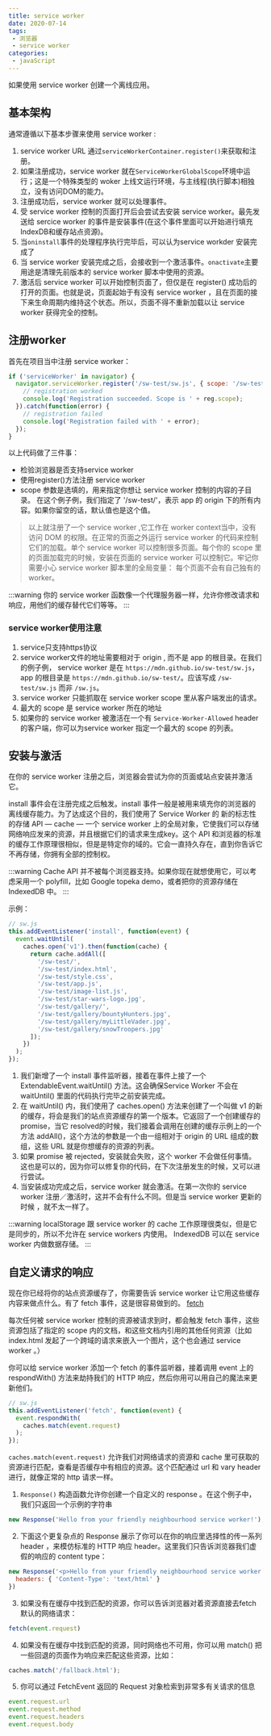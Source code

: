 ```yaml
---
title: service worker
date: 2020-07-14
tags:
 - 浏览器
 - service worker
categories: 
 - javaScript
---
```

如果使用 service worker 创建一个离线应用。

## 基本架构
通常遵循以下基本步骤来使用 service worker :
1. service worker URL 通过`serviceWorkerContainer.register()`来获取和注册。
2. 如果注册成功，service worker 就在`ServiceWorkerGlobalScope`环境中运行；这是一个特殊类型的 woker 上线文运行环境，与主线程(执行脚本)相独立，没有访问DOM的能力。
3. 注册成功后，service worker 就可以处理事件。
4. 受 service worker 控制的页面打开后会尝试去安装 service worker。最先发送给 sercice worker 的事件是安装事件(在这个事件里面可以开始进行填充 IndexDB和缓存站点资源)。
5. 当`oninstall`事件的处理程序执行完毕后，可以认为service workder 安装完成了
6. 当 service worker 安装完成之后，会接收到一个激活事件。`onactivate`主要用途是清理先前版本的 service worker 脚本中使用的资源。
7. 激活后 service worker 可以开始控制页面了，但仅是在 register() 成功后的打开的页面。也就是说，页面起始于有没有 service worker ，且在页面的接下来生命周期内维持这个状态。所以，页面不得不重新加载以让 service worker 获得完全的控制。

## 注册worker
首先在项目当中注册 service worker：
```js
if ('serviceWorker' in navigator) {
  navigator.serviceWorker.register('/sw-test/sw.js', { scope: '/sw-test/' }).then(function(reg) {
    // registration worked
    console.log('Registration succeeded. Scope is ' + reg.scope);
  }).catch(function(error) {
    // registration failed
    console.log('Registration failed with ' + error);
  });
}
```
以上代码做了三件事：
- 检验浏览器是否支持service worker
- 使用register()方法注册 service worker
- scope 参数是选填的，用来指定你想让 service worker 控制的内容的子目录。 在这个例子例，我们指定了 '/sw-test/'，表示 app 的 origin 下的所有内容。如果你留空的话，默认值也是这个值。

> 以上就注册了一个 service worker ,它工作在 worker context当中，没有访问 DOM 的权限。在正常的页面之外运行 service worker 的代码来控制它们的加载。单个 service worker 可以控制很多页面。每个你的 scope 里的页面加载完的时候，安装在页面的 service worker 可以控制它。牢记你需要小心 service worker 脚本里的全局变量： 每个页面不会有自己独有的worker。

:::warning
你的 service worker 函数像一个代理服务器一样，允许你修改请求和响应，用他们的缓存替代它们等等。
:::

### service worker使用注意

1. service只支持https协议
2. service worker文件的地址需要相对于 origin , 而不是 app 的根目录。在我们的例子例， service worker 是在 `https://mdn.github.io/sw-test/sw.js`，app 的根目录是 `https://mdn.github.io/sw-test/`。应该写成 `/sw-test/sw.js` 而非 `/sw.js`。
3. service worker 只能抓取在 service worker scope 里从客户端发出的请求。
4. 最大的 scope 是 service worker 所在的地址
5. 如果你的 service worker 被激活在一个有 `Service-Worker-Allowed` header 的客户端，你可以为service worker 指定一个最大的 scope 的列表。

## 安装与激活
在你的 service worker 注册之后，浏览器会尝试为你的页面或站点安装并激活它。

install 事件会在注册完成之后触发。install 事件一般是被用来填充你的浏览器的离线缓存能力。为了达成这个目的，我们使用了 Service Worker 的 新的标志性的存储 API — cache — 一个 service worker 上的全局对象，它使我们可以存储网络响应发来的资源，并且根据它们的请求来生成key。这个 API 和浏览器的标准的缓存工作原理很相似，但是是特定你的域的。它会一直持久存在，直到你告诉它不再存储，你拥有全部的控制权。

:::warning
 Cache API  并不被每个浏览器支持。如果你现在就想使用它，可以考虑采用一个 polyfill，比如  Google topeka demo，或者把你的资源存储在 IndexedDB 中。
:::

示例：
```js
// sw.js
this.addEventListener('install', function(event) {
  event.waitUntil(
    caches.open('v1').then(function(cache) {
      return cache.addAll([
        '/sw-test/',
        '/sw-test/index.html',
        '/sw-test/style.css',
        '/sw-test/app.js',
        '/sw-test/image-list.js',
        '/sw-test/star-wars-logo.jpg',
        '/sw-test/gallery/',
        '/sw-test/gallery/bountyHunters.jpg',
        '/sw-test/gallery/myLittleVader.jpg',
        '/sw-test/gallery/snowTroopers.jpg'
      ]);
    })
  );
});
```
1. 我们新增了一个 install 事件监听器，接着在事件上接了一个ExtendableEvent.waitUntil() 方法。这会确保Service Worker 不会在 waitUntil() 里面的代码执行完毕之前安装完成。
2. 在 waitUntil() 内，我们使用了 caches.open() 方法来创建了一个叫做 v1 的新的缓存，将会是我们的站点资源缓存的第一个版本。它返回了一个创建缓存的 promise，当它 resolved的时候，我们接着会调用在创建的缓存示例上的一个方法  addAll()，这个方法的参数是一个由一组相对于 origin 的 URL 组成的数组，这些 URL 就是你想缓存的资源的列表。
3. 如果 promise 被 rejected，安装就会失败，这个 worker 不会做任何事情。这也是可以的，因为你可以修复你的代码，在下次注册发生的时候，又可以进行尝试。
4. 当安装成功完成之后，service worker 就会激活。在第一次你的 service worker 注册／激活时，这并不会有什么不同。但是当  service worker 更新的时候 ，就不太一样了。

:::warning
localStorage 跟 service worker 的 cache 工作原理很类似，但是它是同步的，所以不允许在  service workers 内使用。 IndexedDB 可以在  service worker 内做数据存储。
:::

## 自定义请求的响应
现在你已经将你的站点资源缓存了，你需要告诉 service worker 让它用这些缓存内容来做点什么。有了 fetch 事件，这是很容易做到的。
[fetch](https://mdn.mozillademos.org/files/12634/sw-fetch.png, 'fetch')

每次任何被 service worker 控制的资源被请求到时，都会触发 fetch 事件，这些资源包括了指定的 scope 内的文档，和这些文档内引用的其他任何资源（比如 index.html 发起了一个跨域的请求来嵌入一个图片，这个也会通过 service worker 。）

你可以给 service worker 添加一个 fetch 的事件监听器，接着调用 event 上的 respondWith() 方法来劫持我们的 HTTP 响应，然后你用可以用自己的魔法来更新他们。
```js
// sw.js
this.addEventListener('fetch', function(event) {
  event.respondWith(
    caches.match(event.request)
  );
});
```
`caches.match(event.request)` 允许我们对网络请求的资源和 cache 里可获取的资源进行匹配，查看是否缓存中有相应的资源。这个匹配通过 url 和 vary header进行，就像正常的 http 请求一样。

1. `Response()` 构造函数允许你创建一个自定义的 response 。在这个例子中，我们只返回一个示例的字符串
```js
new Response('Hello from your friendly neighbourhood service worker!');
```
2. 下面这个更复杂点的 Response 展示了你可以在你的响应里选择性的传一系列 header ，来模仿标准的 HTTP 响应 header。这里我们只告诉浏览器我们虚假的响应的 content type：
```js
new Response('<p>Hello from your friendly neighbourhood service worker!</p>', {
  headers: { 'Content-Type': 'text/html' }
})
```
3. 如果没有在缓存中找到匹配的资源，你可以告诉浏览器对着资源直接去fetch 默认的网络请求：
```js
fetch(event.request)
```
4. 如果没有在缓存中找到匹配的资源，同时网络也不可用，你可以用 match() 把一些回退的页面作为响应来匹配这些资源，比如：
```js
caches.match('/fallback.html');
```
5. 你可以通过 FetchEvent 返回的 Request 对象检索到非常多有关请求的信息
```js
event.request.url
event.request.method
event.request.headers
event.request.body
```